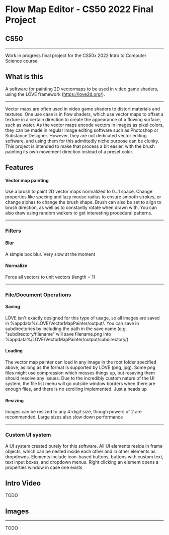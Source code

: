 # Flow Map Editor - CS50 2022 Final Project
## CS50
----
Work in progress final project for the CS50x 2022 Intro to Computer Science course

## What is this

A software for painting 2D vectormaps to be used in video game shaders, using the LÖVE framework (https://love2d.org/). 

----

Vector maps are often used in video game shaders to distort materials and textures. One use case is in flow shaders, which use vector maps to offset a texture in a certain direction to create the appearance of a flowing surface, such as water. As the vector maps encode vectors in images as pixel colors, they can be made in regular image editing software such as Photoshop or Substance Designer. However, they are not dedicated vector editing software, and using them for this admittedly niche purpose can be clunky. This project is intended to make that process a bit easier, with the brush painting its own movement direction instead of a preset color.

## Features

#### Vector map painting
Use a brush to paint 2D vector maps normalized to 0...1 space. Change properties like spacing and lazy mouse radius to ensure smooth strokes, or change alphas to change the brush shape. Brush can also be set to align to brush direction, as well as to constantly rotate when drawn with. You can also draw using random walkers to get interesting procedural patterns.

----

### Filters

#### Blur
A simple box blur. Very slow at the moment

#### Normalize
Force all vectors to unit vectors (length = 1)

----

### File/Document Operations
#### Saving
LÖVE isn't exactly designed for this type of usage, so all images are saved in %appdata%/LOVE/VectorMapPainter/output/. You can save in subdirectories by including the path in the save name (e.g. "subdirectory/filename" will save filename.png into %appdata%/LOVE/VectorMapPainter/output/subdirectory/)

#### Loading
The vector map painter can load in any image in the root folder specified above, as long as the format is supported by LÖVE (png, jpg). Some png files might use compression which messes things up, but resaving them should resolve any issues. Due to the incredibly custom nature of the UI system, the file list menu will go outside window borders when there are enough files, and there is no scrolling implemented. Just a heads up

#### Resizing
Images can be resized to any 4-digit size, though powers of 2 are recommended. Large sizes also slow down performance

----

### Custom UI system
A UI system created purely for this software. All UI elements reside in frame objects, which can be nested inside each other and in other elements as dropdowns. Elements include icon-based buttons, buttons with custom text, text input boxes, and dropdown menus. Right clicking an element opens a properties window in case one exists

## Intro Video

TODO

## Images
----
TODO
